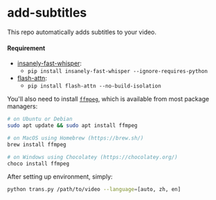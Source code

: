 # add-subtitles

This repo automatically adds subtitles to your video.

#### Requirement

* [insanely-fast-whisper](https://github.com/Vaibhavs10/insanely-fast-whisper):
  - `pip install insanely-fast-whisper --ignore-requires-python`
* [flash-attn](https://github.com/Dao-AILab/flash-attention): 
  - `pip install flash-attn --no-build-isolation`

You'll also need to install [`ffmpeg`](https://ffmpeg.org/), which is available from most package managers:

```bash
# on Ubuntu or Debian
sudo apt update && sudo apt install ffmpeg

# on MacOS using Homebrew (https://brew.sh/)
brew install ffmpeg

# on Windows using Chocolatey (https://chocolatey.org/)
choco install ffmpeg
```

After setting up environment, simply:

```bash
python trans.py /path/to/video --language=[auto, zh, en]
```

